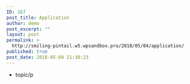 ```yaml
---
ID: 167
post_title: Application
author: demo
post_excerpt: ""
layout: post
permalink: >
  http://smiling-pintail.w5.wpsandbox.pro/2018/05/04/application/
published: true
post_date: 2018-05-04 21:30:23
---
```

- topic/p